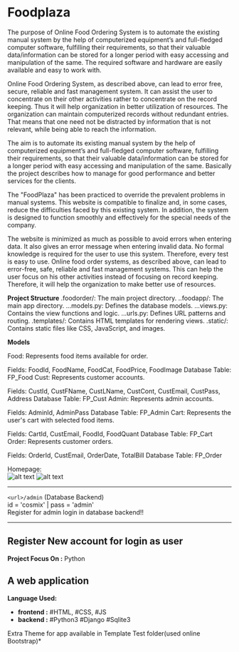 # Foodplaza

  The purpose of Online Food Ordering System is to automate the existing manual system by the help of computerized equipment’s and full-fledged computer software, fulfilling their requirements, so that their valuable data/information can be stored for a longer period with easy accessing and manipulation of the same. The required software and hardware are easily available and easy to work with.
    
  Online Food Ordering System, as described above, can lead to error free, secure, reliable and fast management system. It can assist the user to concentrate on their other activities rather to concentrate on the record keeping. Thus it will help organization in better utilization of resources. The organization can maintain computerized records without redundant entries. That means that one need not be distracted by information that is not relevant, while being able to reach the information.
  
  The aim is to automate its existing manual system by the help of computerized equipment’s and full-fledged computer software, fulfilling their requirements, so that their valuable data/information can be stored for a longer period with easy accessing and manipulation of the same. Basically the project describes how to manage for good performance and better services for the clients.

  The "FoodPlaza" has been practiced to override the prevalent problems in manual systems. This website is compatible to finalize and, in some cases, reduce the difficulties faced by this existing system. In addition, the system is designed to function smoothly and effectively for the special needs of the company.
  
  The website is minimized as much as possible to avoid errors when entering data. It also gives an error message when entering invalid data. No formal knowledge is required for the user to use this system. Therefore, every test is easy to use. Online food order systems, as described above, can lead to error-free, safe, reliable and fast management systems. This can help the user focus on his other activities instead of focusing on record keeping. Therefore, it will help the organization to make better use of resources.


__Project Structure__
.foodorder/: The main project directory.
..foodapp/: The main app directory.
...models.py: Defines the database models.
...views.py: Contains the view functions and logic.
...urls.py: Defines URL patterns and routing.
.templates/: Contains HTML templates for rendering views.
.static/: Contains static files like CSS, JavaScript, and images.

__Models__

Food: Represents food items available for order.

Fields: FoodId, FoodName, FoodCat, FoodPrice, FoodImage
Database Table: FP_Food
Cust: Represents customer accounts.

Fields: CustId, CustFName, CustLName, CustCont, CustEmail, CustPass, Address
Database Table: FP_Cust
Admin: Represents admin accounts.

Fields: AdminId, AdminPass
Database Table: FP_Admin
Cart: Represents the user's cart with selected food items.

Fields: CartId, CustEmail, FoodId, FoodQuant
Database Table: FP_Cart
Order: Represents customer orders.

Fields: OrderId, CustEmail, OrderDate, TotalBill
Database Table: FP_Order



Homepage:<br>
![alt text](https://github.com/CosmiX-6/FoodPlaza/blob/main/Screenshots/foodplaza-admin-home-1.png "Home Preview")
![alt text](https://github.com/CosmiX-6/FoodPlaza/blob/main/Screenshots/foodplaza-login.png "Login Preview")

-----------------------------------------------
`<url>/admin` (Database Backend)<br>
id = 'cosmix' | pass = 'admin'<br>
Register for admin login in database backend!!

-----------------------------------------------
Register New account for login as user
-----------------------------------------------
__Project Focus On :__ Python<br>
## A web application

__Language Used:__
 + __frontend :__ #HTML, #CSS, #JS
 + __backend :__ #Python3 #Django #Sqlite3

Extra Theme for app available in Template Test folder(used online Bootstrap)*
